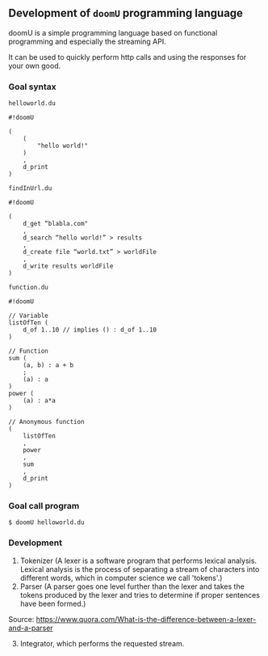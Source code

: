 ## Development of `doomU` programming language

doomU is a simple programming language based on functional programming and especially the streaming API.

It can be used to quickly perform http calls and using the responses for your own good.

### Goal syntax

`helloworld.du`
```
#!doomU

(
    (
        "hello world!"
    )
    ,
    d_print
)
```

`findInUrl.du`
```
#!doomU

(
    d_get “blabla.com"
    ,
    d_search “hello world!” > results
    ,
    d_create file “world.txt” > worldFile
    ,
    d_write results worldFile
)
```

`function.du`
```
#!doomU

// Variable
listOfTen (
    d_of 1..10 // implies () : d_of 1..10
)

// Function
sum (
    (a, b) : a + b
    ;
    (a) : a
)
power (
    (a) : a*a
)

// Anonymous function
(
    listOfTen
    ,
    power
    ,
    sum
    ,
    d_print
)
```

### Goal call program

```
$ doomU helloworld.du
```

### Development
1. Tokenizer (A lexer is a software program that performs lexical analysis.  Lexical analysis is the process of separating a stream of characters into different words, which in computer science we call 'tokens'.)
2. Parser (A parser goes one level further than the lexer and takes the tokens produced by the lexer and tries to determine if proper sentences have been formed.)

Source: https://www.quora.com/What-is-the-difference-between-a-lexer-and-a-parser

3. Integrator, which performs the requested stream.
